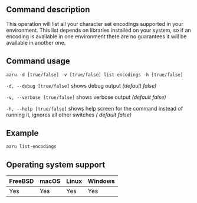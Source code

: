 ## Command description

This operation will list all your character set encodings supported in your environment. This list depends on libraries
installed on your system, so if an encoding is available in one environment there are no guarantees it will be available
in another one.

## Command usage

```aaru -d [true/false] -v [true/false] list-encodings -h [true/false]```

```-d, --debug [true/false]``` shows debug output *(default false)*

```-v, --verbose [true/false]``` shows verbose output *(default false)*

```-h, --help [true/false]``` shows help screen for the command instead of running it, ignores all other switches *(
default false)*

## Example

```aaru list-encodings```

## Operating system support

|FreeBSD|macOS|Linux|Windows|
|---|---|---|---|
|Yes|Yes|Yes|Yes|
